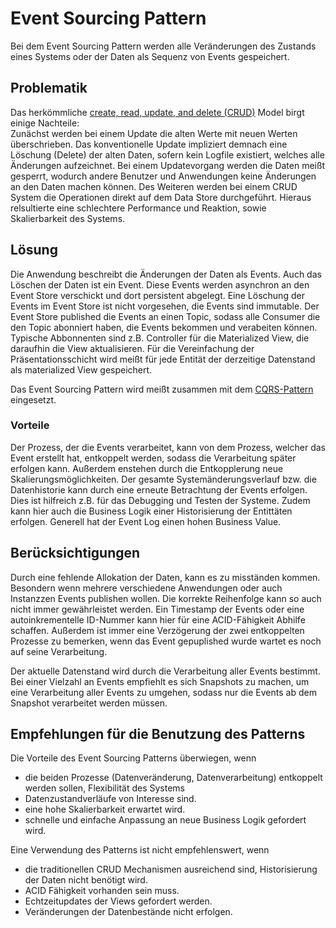 # Event Sourcing Pattern
Bei dem Event Sourcing Pattern werden alle Veränderungen des Zustands eines Systems oder der Daten als Sequenz von Events gespeichert. 

## Problematik
Das herkömmliche [create, read, update, and delete (CRUD)](https://de.wikipedia.org/wiki/CRUD)  Model birgt einige Nachteile: <br /> 
Zunächst werden bei einem Update die alten Werte mit neuen Werten überschrieben. Das konventionelle Update impliziert demnach eine Löschung (Delete) der alten Daten, sofern kein Logfile existiert, welches alle Änderungen aufzeichnet. Bei einem Updatevorgang werden die Daten meißt gesperrt, wodurch andere Benutzer und Anwendungen keine Änderungen an den Daten machen können. Des Weiteren werden bei einem CRUD System die Operationen direkt auf dem Data Store durchgeführt. Hieraus relsultierte eine schlechtere Performance und Reaktion, sowie Skalierbarkeit des Systems.

## Lösung
Die Anwendung beschreibt die Änderungen der Daten als Events. Auch das Löschen der Daten ist ein Event. Diese Events werden asynchron an den Event Store verschickt und dort persistent abgelegt. Eine Löschung der Events im Event Store ist nicht vorgesehen, die Events sind immutable. Der Event Store published die Events an einen Topic, sodass alle Consumer die den Topic abonniert haben, die Events bekommen und verabeiten können. Typische Abbonnenten sind z.B. Controller für die Materialized View, die daraufhin die View aktualisieren. 
Für die Vereinfachung der Präsentationsschicht wird meißt für jede Entität der derzeitige Datenstand als materialized View gespeichert. 

Das Event Sourcing Pattern wird meißt zusammen mit dem [CQRS-Pattern](command-and-query-responsibility-segregation-cqrs-pattern.tolga-aydemir.md) eingesetzt.

### Vorteile
Der Prozess, der die Events verarbeitet, kann von dem Prozess, welcher das Event erstellt hat, entkoppelt werden, sodass die Verarbeitung später erfolgen kann. Außerdem enstehen durch die Entkopplerung neue Skalierungsmöglichkeiten.
Der gesamte Systemänderungsverlauf bzw. die Datenhistorie kann durch eine erneute Betrachtung der Events erfolgen. Dies ist hilfreich z.B. für das Debugging und Testen der Systeme.
Zudem kann hier auch die Business Logik einer Historisierung der Entittäten erfolgen. Generell hat der Event Log einen hohen Business Value.

## Berücksichtigungen
Durch eine fehlende Allokation der Daten, kann es zu misständen kommen. Besondern wenn mehrere verschiedene Anwendungen oder auch Instanzzen Events publishen wollen. Die korrekte Reihenfolge kann so auch nicht immer gewährleistet werden.
Ein Timestamp der Events oder eine autoinkrementelle ID-Nummer kann hier für eine ACID-Fähigkeit Abhilfe schaffen.
Außerdem ist immer eine Verzögerung der zwei entkoppelten Prozesse zu bemerken, wenn das Event gepuplished wurde wartet es noch auf seine Verarbeitung.

Der aktuelle Datenstand  wird durch die Verarbeitung aller Events bestimmt. Bei einer Vielzahl an Events empfiehlt es sich Snapshots zu machen, um eine Verarbeitung aller Events zu umgehen, sodass nur die Events ab dem Snapshot verarbeitet werden müssen. 

## Empfehlungen für die Benutzung des Patterns
Die Vorteile des Event Sourcing Patterns überwiegen, wenn 

- die beiden Prozesse (Datenveränderung, Datenverarbeitung) entkoppelt werden sollen, Flexibilität des Systems
- Datenzustandverläufe von Interesse sind.
- eine hohe Skalierbarkeit erwartet wird.
- schnelle und einfache Anpassung an neue Business Logik gefordert wird.

Eine Verwendung des Patterns ist nicht empfehlenswert, wenn

- die traditionellen CRUD Mechanismen ausreichend sind, Historisierung der Daten nicht benötigt wird.
- ACID Fähigkeit vorhanden sein muss. 
- Echtzeitupdates der Views gefordert werden.
- Veränderungen der Datenbestände nicht erfolgen.
